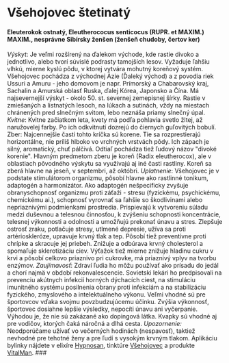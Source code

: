 Všehojovec štetinatý
====================

#### Eleuterokok ostnatý, Eleutherococus senticocus (RUPR. et MAXIM.) MAXIM., nesprávne Sibírsky ženšen (ženšeň chudoby, čertov ker)

*Výskyt*: Je veľmi rozšírený na ďalekom východe, kde rastie divoko a jednotlivo,
alebo tvorí súvislé podrasty tamojších lesov. Vyžaduje ľahšiu vlhkú, mierne
kyslú pôdu, v ktorej vytvára mohutný koreňový systém. Všehojovec pochádza z
východnej Ázie (Ďaleký východ) a z povodia riek Ussuri a Amuru - jeho domovom je
napr. Prímorský a Chabarovský kraj, Sachalin a Amurská oblasť Ruska, ďalej
Kórea, Japonsko a Čína. Má najsevernejší výskyt - okolo 50. st. severnej
zemepisnej šírky. Rastie v zmiešaných a listnatých lesoch, na lúkach a sutinách,
vždy na miestach chránených pred slnečným svitom, lebo neznáša priamy slnečný
úpal.   *Kvitne*: Kvitne začiatkom leta, kvety má podľa pohlavia svetlo žltej,
až naružovelej farby. Po ich odkvitnutí dozrejú do čiernych guľovitých bobulí.
Zber: Najcennejšie časti tohto kríčka sú korene. Tie sa rozprestierajú
horizontálne, nie príliš hlboko vo vrchných vrstvách pôdy. Ich zápach je silný,
aromatický, chuť pálčivá. Odtiaľ pochádza tiež ľudový názov "divoké korenie".
Hlavným predmetom zberu je koreň (Radix eleutherocox), ale v oblastiach
pôvodného výskytu sa využívajú aj iné časti rastliny. Koreň sa zberá hlavne na
jeseň, v septembri, až októbri.  *Uplatnenie*: Všehojovec je v podstate
stimulátorom organizmu, pôsobí hlavne ako rastlinné tonikum, adaptogén a
harmonizátor. Ako adaptogén nešpecificky zvyšuje obranyschopnosť organizmu proti
záťaži - stresu (fyzickému, psychickému, chemickému ai.), schopnosť vyrovnať sa
ľahšie so škodlivinami alebo nepriaznivými podmienkami prostredia. Prispievajú k
vytvoreniu súladu medzi duševnou a telesnou činnosťou, k zvýšeniu schopnosti
koncentrácie, telesnej výkonnosti a odolnosti a umožňujú prekonať únavu a stres.
Zlepšuje ostrosť zraku, potlačuje stresy, utlmené depresie, užíva sa proti
artérioskleróze, upravuje krvný tlak a tep. Pôsobí tiež preventívne proti
chrípke a skracuje jej priebeh. Znižuje a odbúrava krvný cholesterol a spomaľuje
sklerotizáciu ciev. Výťažok tiež mierne znižuje hladinu cukru v krvi a pôsobí
celkovo priaznivo pri cukrovke, má priaznivý vplyv na tvorbu enzýmov.
*Zaujímavosť*: Zdraví ľudia ho môžu používať ako prísadu do jedál a chorí najmä
v období rekonvalescencie. Sovietski lekári ho predpisovali na prevenciu
akútnych infekcií horných dýchacích ciest, na stimuláciu imunitného systému
posilnenia obrany proti infekciám a na stabilizáciu fyzického, zmyslového a
intelektuálneho výkonu. Veľmi vhodné sú pre športovcov vďaka svojmu
povzbudzujúcemu účinku. Zvýšia výkonnosť, športovec dosiahne lepšie výsledky,
nepocíti únavu ani vyčerpanie. Výhodou je, že nie sú zakázané ako dopingová
látka. Kvapky sú vhodné aj pre vodičov, ktorých čaká náročná a dlhá cesta.
*Upozornenie:* Neodporúčame užívať vo večerných hodinách (nespavosť), taktiež
nevhodné pre tehotné ženy a pre ľudí s vysokým krvným tlakom.  Aplikáciu bylinky
nájdete v elixíre [Hypnosan](/elixiry/hypnosan), tinktúre
[Všehojovec](/tinktury-jednobylinkove/vsehojovec) a produkte
[VitalMan](/sip/p/vital-man/).  ###


